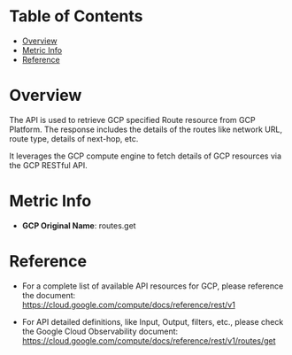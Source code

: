 # Table of Contents
- [Overview](#overview)
- [Metric Info](#metric-info)
- [Reference](#reference)

# Overview <a name="overview"></a>
The API is used to retrieve GCP specified Route resource from GCP Platform. The response includes the details of the routes like network URL, route type, details of next-hop, etc. 

It leverages the GCP compute engine to fetch details of GCP resources via the GCP RESTful API.

# Metric Info <a name="metric-info"></a>
* <b>GCP Original Name</b>: routes.get

# Reference <a name="reference"></a>
* For a complete list of available API resources for GCP, please reference the document: https://cloud.google.com/compute/docs/reference/rest/v1

* For API detailed definitions, like Input, Output, filters, etc., please check the Google Cloud Observability document: https://cloud.google.com/compute/docs/reference/rest/v1/routes/get